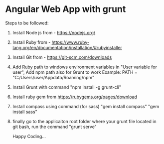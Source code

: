 # Angular Web App with grunt

Steps to be followed:

1. Install Node js from - https://nodejs.org/
2. Install Ruby from - https://www.ruby-lang.org/en/documentation/installation/#rubyinstaller
3. Install Git from - https://git-scm.com/downloads
4. Add Ruby path to windows environment variables in "User variable for user",
    Add npm path also for Grunt to work
    Example: PATH = "C:/Users/user/Appdata/Roaming/npm"
5. Install Grunt with command
    "npm install -g grunt-cli"
6. Install ruby gem from
    https://rubygems.org/pages/download
7. Install compass using command (for sass)
    "gem install compass"
    "gem install sass"
8. finally go to the applicaiton root folder where your grunt file located in git bash, run the command
    "grunt serve"
    
    Happy Coding...
